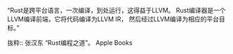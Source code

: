 “Rust是跨平台语言，一次编译，到处运行，这得益于LLVM。
Rust编译器是一个LLVM编译前端，它将代码编译为LLVM IR，
然后经过LLVM编译为相应的平台目标。”

抜粋:: 张汉东  “Rust编程之道”。 Apple Books  
